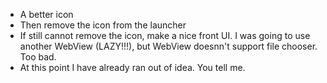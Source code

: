 * A better icon
* Then remove the icon from the launcher
* If still cannot remove the icon, make a nice front UI. I was going to use another WebView (LAZY!!!), but WebView doesnn't support file chooser. Too bad.
* At this point I have already ran out of idea. You tell me.